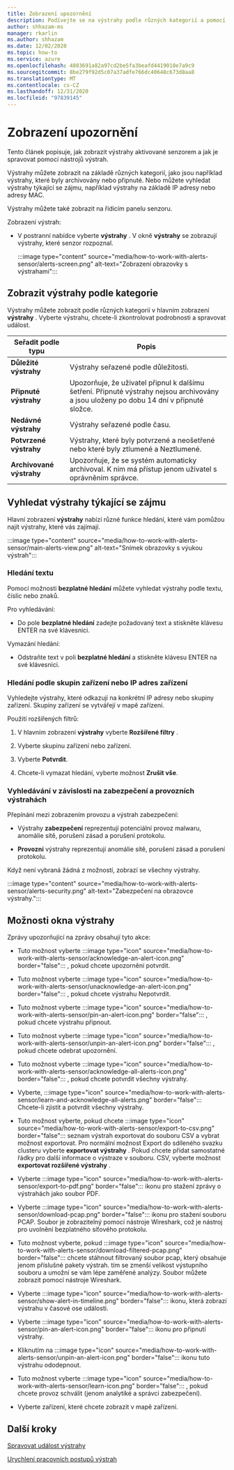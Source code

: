 ```yaml
---
title: Zobrazení upozornění
description: Podívejte se na výstrahy podle různých kategorií a pomocí funkcí pro vyhledávání pomůžete najít výstrahy, které vás zajímají.
author: shhazam-ms
manager: rkarlin
ms.author: shhazam
ms.date: 12/02/2020
ms.topic: how-to
ms.service: azure
ms.openlocfilehash: 4803691a82a97cd2be5fa3beafd4419010e7a9c9
ms.sourcegitcommit: 8be279f92d5c07a37adfe766dc40648c673d8aa8
ms.translationtype: MT
ms.contentlocale: cs-CZ
ms.lasthandoff: 12/31/2020
ms.locfileid: "97839145"
---
```

# <a name="view-alerts"></a>Zobrazení upozornění

Tento článek popisuje, jak zobrazit výstrahy aktivované senzorem a jak je spravovat pomocí nástrojů výstrah.

Výstrahy můžete zobrazit na základě různých kategorií, jako jsou například výstrahy, které byly archivovány nebo připnuté. Nebo můžete vyhledat výstrahy týkající se zájmu, například výstrahy na základě IP adresy nebo adresy MAC.  

Výstrahy můžete také zobrazit na řídicím panelu senzoru.

Zobrazení výstrah:

- V postranní nabídce vyberte **výstrahy** . V okně **výstrahy** se zobrazují výstrahy, které senzor rozpoznal.

  :::image type="content" source="media/how-to-work-with-alerts-sensor/alerts-screen.png" alt-text="Zobrazení obrazovky s výstrahami":::

## <a name="view-alerts-by-category"></a>Zobrazit výstrahy podle kategorie

Výstrahy můžete zobrazit podle různých kategorií v hlavním zobrazení **výstrahy** . Vyberte výstrahu, chcete-li zkontrolovat podrobnosti a spravovat událost.

| Seřadit podle typu | Popis |
|--|--|
| **Důležité výstrahy** | Výstrahy seřazené podle důležitosti. |
| **Připnuté výstrahy** | Upozorňuje, že uživatel připnul k dalšímu šetření. Připnuté výstrahy nejsou archivovány a jsou uloženy po dobu 14 dní v připnuté složce. |
| **Nedávné výstrahy** | Výstrahy seřazené podle času. |
| **Potvrzené výstrahy** | Výstrahy, které byly potvrzené a neošetřené nebo které byly ztlumené a Neztlumené. |
| **Archivované výstrahy** | Upozorňuje, že se systém automaticky archivoval. K nim má přístup jenom uživatel s oprávněním správce. |

## <a name="search-for-alerts-of-interest"></a>Vyhledat výstrahy týkající se zájmu

Hlavní zobrazení **výstrahy** nabízí různé funkce hledání, které vám pomůžou najít výstrahy, které vás zajímají.

:::image type="content" source="media/how-to-work-with-alerts-sensor/main-alerts-view.png" alt-text="Snímek obrazovky s výukou výstrah":::

### <a name="text-search"></a>Hledání textu 

Pomocí možnosti **bezplatné hledání** můžete vyhledat výstrahy podle textu, číslic nebo znaků.

Pro vyhledávání:

- Do pole **bezplatné hledání** zadejte požadovaný text a stiskněte klávesu ENTER na své klávesnici.

Vymazání hledání:

- Odstraňte text v poli **bezplatné hledání** a stiskněte klávesu ENTER na své klávesnici.

### <a name="device-group-or-device-ip-address-search"></a>Hledání podle skupin zařízení nebo IP adres zařízení

Vyhledejte výstrahy, které odkazují na konkrétní IP adresy nebo skupiny zařízení. Skupiny zařízení se vytvářejí v mapě zařízení.

Použití rozšířených filtrů:

1. V hlavním zobrazení **výstrahy** vyberte **Rozšířené filtry** .

2. Vyberte skupinu zařízení nebo zařízení.

3. Vyberte **Potvrdit**.

4. Chcete-li vymazat hledání, vyberte možnost **Zrušit vše**.

### <a name="security-versus-operational-alert-search"></a>Vyhledávání v závislosti na zabezpečení a provozních výstrahách

Přepínání mezi zobrazením provozu a výstrah zabezpečení:

- Výstrahy **zabezpečení** reprezentují potenciální provoz malwaru, anomálie sítě, porušení zásad a porušení protokolu.

- **Provozní** výstrahy reprezentují anomálie sítě, porušení zásad a porušení protokolu.

Když není vybraná žádná z možností, zobrazí se všechny výstrahy.

:::image type="content" source="media/how-to-work-with-alerts-sensor/alerts-security.png" alt-text="Zabezpečení na obrazovce výstrahy.":::

## <a name="alert-window-options"></a>Možnosti okna výstrahy

Zprávy upozorňující na zprávy obsahují tyto akce:

- Tuto možnost vyberte :::image type="icon" source="media/how-to-work-with-alerts-sensor/acknowledge-an-alert-icon.png" border="false"::: , pokud chcete upozornění potvrdit.

- Tuto možnost vyberte :::image type="icon" source="media/how-to-work-with-alerts-sensor/unacknowledge-an-alert-icon.png" border="false"::: , pokud chcete výstrahu Nepotvrdit.

- Tuto možnost vyberte :::image type="icon" source="media/how-to-work-with-alerts-sensor/pin-an-alert-icon.png" border="false"::: , pokud chcete výstrahu připnout.

- Tuto možnost vyberte :::image type="icon" source="media/how-to-work-with-alerts-sensor/unpin-an-alert-icon.png" border="false"::: , pokud chcete odebrat upozornění.

- Tuto možnost vyberte :::image type="icon" source="media/how-to-work-with-alerts-sensor/acknowledge-all-alerts-icon.png" border="false"::: , pokud chcete potvrdit všechny výstrahy.

- Vyberte, :::image type="icon" source="media/how-to-work-with-alerts-sensor/learn-and-acknowledge-all-alerts.png" border="false"::: Chcete-li zjistit a potvrdit všechny výstrahy.

- Tuto možnost vyberte, pokud chcete :::image type="icon" source="media/how-to-work-with-alerts-sensor/export-to-csv.png" border="false"::: seznam výstrah exportovat do souboru CSV a vybrat možnost exportovat. Pro normální možnost Export do sdíleného svazku clusteru vyberte **exportovat výstrahy** . Pokud chcete přidat samostatné řádky pro další informace o výstraze v souboru. CSV, vyberte možnost **exportovat rozšířené výstrahy** .

- Vyberte :::image type="icon" source="media/how-to-work-with-alerts-sensor/export-to-pdf.png" border="false"::: ikonu pro stažení zprávy o výstrahách jako soubor PDF.

- Vyberte :::image type="icon" source="media/how-to-work-with-alerts-sensor/download-pcap.png" border="false"::: ikonu pro stažení souboru PCAP. Soubor je zobrazitelný pomocí nástroje Wireshark, což je nástroj pro uvolnění bezplatného síťového protokolu.

- Tuto možnost vyberte, pokud :::image type="icon" source="media/how-to-work-with-alerts-sensor/download-filtered-pcap.png" border="false"::: chcete stáhnout filtrovaný soubor pcap, který obsahuje jenom příslušné pakety výstrah. tím se zmenší velikost výstupního souboru a umožní se vám lépe zaměřené analýzy. Soubor můžete zobrazit pomocí nástroje Wireshark.

- Vyberte :::image type="icon" source="media/how-to-work-with-alerts-sensor/show-alert-in-timeline.png" border="false"::: ikonu, která zobrazí výstrahu v časové ose události.

- Vyberte :::image type="icon" source="media/how-to-work-with-alerts-sensor/pin-an-alert-icon.png" border="false"::: ikonu pro připnutí výstrahy.

- Kliknutím na :::image type="icon" source="media/how-to-work-with-alerts-sensor/unpin-an-alert-icon.png" border="false"::: ikonu tuto výstrahu ododepnout.

- Tuto možnost vyberte :::image type="icon" source="media/how-to-work-with-alerts-sensor/learn-icon.png" border="false"::: , pokud chcete provoz schválit (jenom analytiké a správci zabezpečení).

- Vyberte zařízení, které chcete zobrazit v mapě zařízení.

## <a name="next-steps"></a>Další kroky

[Spravovat událost výstrahy](how-to-manage-the-alert-event.md)

[Urychlení pracovních postupů výstrah](how-to-accelerate-alert-incident-response.md)
